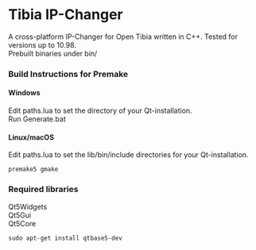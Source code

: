 # Tibia IP-Changer

A cross-platform IP-Changer for Open Tibia written in C++. Tested for versions up to 10.98.<br />
Prebuilt binaries under bin/

### Build Instructions for Premake

#### Windows
Edit paths.lua to set the directory of your Qt-installation.<br />
Run Generate.bat

#### Linux/macOS
Edit paths.lua to set the lib/bin/include directories for your Qt-installation.
```
premake5 gmake
```

### Required libraries
Qt5Widgets<br />
Qt5Gui<br />
Qt5Core

```
sudo apt-get install qtbase5-dev
```
